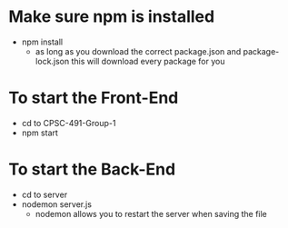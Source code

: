 # Make sure npm is installed

- npm install
  - as long as you download the correct package.json and package-lock.json this will download every package for you

# To start the Front-End

- cd to CPSC-491-Group-1
- npm start

# To start the Back-End

- cd to server
- nodemon server.js
  - nodemon allows you to restart the server when saving the file

